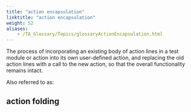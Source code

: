 ```yaml
--- 
title: "action encapsulation"
linktitle: "action encapsulation"
weight: 52
aliases: 
    - /TA_Glossary/Topics/glossaryActionEncapsulation.html
---
```


The process of incorporating an existing body of action lines in a test module or action into its own user-defined action, and replacing the old action lines with a call to the new action, so that the overall functionality remains intact.

Also referred to as:

## action folding

